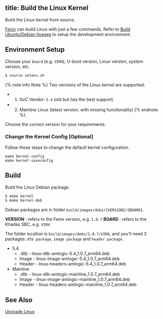 title: Build the Linux Kernel
---

Build the Linux kernel from source.

[Fenix](https://github.com/khadas/fenix) can build Linux with just a few commands. Refer to [Build Ubuntu/Debian Images](FenixScript.html) to setup the development environment.


## Environment Setup

Choose your `board` (e.g. `VIM4`), U-boot version, Linux version, system version, etc.

```bash
$ source setenv.sh
```

{% note info Note %}
Two versions of the Linux kernel are supported:
* 1. SoC Vendor: `5.4` (old but has the best support)
* 2. Mainline Linux (latest version, with missing functionality)
{% endnote %}

Choose the correct version for your requirements.

### Change the Kernel Config [Optional]

Follow these steps to change the default kernel configuration.

```
make kernel-config
make kernel-saveconfig
```

## Build

Build the Linux Debian package.

```bash
$ make kernel
$ make kernel-deb
```

Debian packages are in folder `build/images/debs/{VERSION}/{BOARD}`.

**VERSION** : refers to the Fenix version, e.g. `1.0.7`
**BOARD** : refers to the Khadas SBC, e.g. `VIM4`

The folder location is `build/images/debs/1.0.7/VIM4`, and you'll need 3 packages: `dtb package`, `image package` and `header package`.

* 5.4
  * .dtb - linux-dtb-amlogic-5.4_1.0.7_arm64.deb
  * Image - linux-image-amlogic-5.4_1.0.7_arm64.deb
  * Header - linux-headers-amlogic-5.4_1.0.7_arm64.deb
* Mainline
  * .dtb - linux-dtb-amlogic-mainline_1.0.7_arm64.deb
  * Image - linux-image-amlogic-mainline_1.0.7_arm64.deb
  * Header - linux-headers-amlogic-mainline_1.0.7_arm64.deb

## See Also
[Upgrade Linux](UpgradeLinuxKernel.html)
